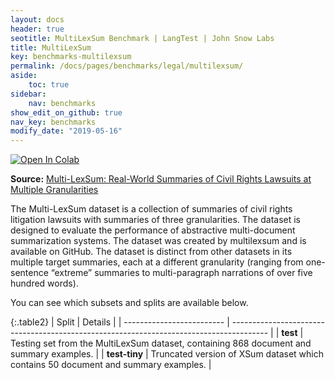 ```yaml
---
layout: docs
header: true
seotitle: MultiLexSum Benchmark | LangTest | John Snow Labs
title: MultiLexSum
key: benchmarks-multilexsum
permalink: /docs/pages/benchmarks/legal/multilexsum/
aside:
    toc: true
sidebar:
    nav: benchmarks
show_edit_on_github: true
nav_key: benchmarks
modify_date: "2019-05-16"
---
```


<div class="h3-box" markdown="1">

[![Open In Colab](https://colab.research.google.com/assets/colab-badge.svg)](https://colab.research.google.com/github/JohnSnowLabs/langtest/blob/main/demo/tutorials/llm_notebooks/dataset-notebooks/MultiLexSum_dataset.ipynb)

**Source:** [Multi-LexSum: Real-World Summaries of Civil Rights Lawsuits at Multiple Granularities](https://arxiv.org/abs/2206.10883)

The Multi-LexSum dataset is a collection of summaries of civil rights litigation lawsuits with summaries of three granularities. The dataset is designed to evaluate the performance of abstractive multi-document summarization systems. The dataset was created by multilexsum and is available on GitHub. The dataset is distinct from other datasets in its multiple target summaries, each at a different granularity (ranging from one-sentence “extreme” summaries to multi-paragraph narrations of over five hundred words).



You can see which subsets and splits are available below.

{:.table2}
| Split                     | Details                                                                                 |
| ------------------------- | --------------------------------------------------------------------------------------- |
| **test**      | Testing set from the MultiLexSum dataset, containing 868 document and summary examples. |
| **test-tiny** | Truncated version of XSum dataset which contains 50 document and summary examples.      |

</div>